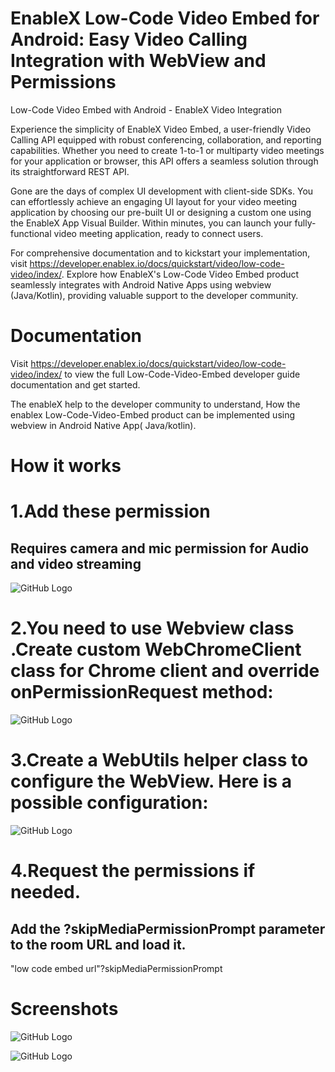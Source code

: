 # EnableX Low-Code Video Embed for Android: Easy Video Calling Integration with WebView and Permissions

Low-Code Video Embed with Android - EnableX Video Integration 

Experience the simplicity of EnableX Video Embed, a user-friendly Video Calling API equipped with robust conferencing, collaboration, and reporting capabilities. Whether you need to create 1-to-1 or multiparty video meetings for your application or browser, this API offers a seamless solution through its straightforward REST API. 

Gone are the days of complex UI development with client-side SDKs. You can effortlessly achieve an engaging UI layout for your video meeting application by choosing our pre-built UI or designing a custom one using the EnableX App Visual Builder. Within minutes, you can launch your fully-functional video meeting application, ready to connect users. 

For comprehensive documentation and to kickstart your implementation, visit https://developer.enablex.io/docs/quickstart/video/low-code-video/index/. Explore how EnableX's Low-Code Video Embed product seamlessly integrates with Android Native Apps using webview (Java/Kotlin), providing valuable support to the developer community. 

 # Documentation
Visit https://developer.enablex.io/docs/quickstart/video/low-code-video/index/ to view the full Low-Code-Video-Embed developer guide documentation and get started.


The enableX help to the developer community to understand, How the enablex Low-Code-Video-Embed product can be implemented using webview in Android Native App( Java/kotlin).

# How it works

# 1.Add  these  permission 
## Requires camera and mic permission for Audio and video streaming 


 ![GitHub Logo](/images/permission.png)




# 2.You need to use Webview class .Create custom WebChromeClient class for Chrome client  and override onPermissionRequest method:

![GitHub Logo](/images/customchromeclient.png)



# 3.Create a WebUtils helper class to configure the WebView. Here is a possible configuration:

![GitHub Logo](/images/webUtils.png)


# 4.Request the permissions if needed.
 ## Add the ?skipMediaPermissionPrompt parameter to the room URL and load it.

   "low code embed url"?skipMediaPermissionPrompt


# Screenshots

![GitHub Logo](/images/initial_page.jpg)


![GitHub Logo](/images/conference.jpg)

